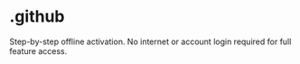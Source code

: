 # .github
Step-by-step offline activation. No internet or account login required for full feature access.
